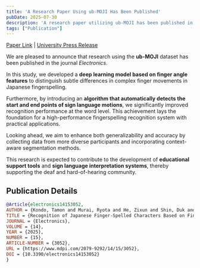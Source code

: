 ```yaml
---
title: 'A Research Paper Using ub-MOJI Has Been Published'
pubDate: 2025-07-30
description: 'A research paper utilizing ub-MOJI has been published in the journal Electronics.'
tags: ["Publication"]
---
```


[Paper Link](https://www.mdpi.com/2079-9292/14/15/3052) | [University Press Release](https://www.t-kougei.ac.jp/activity/archives/2025/article_86510.html)

We are pleased to announce that research using the **ub-MOJI** dataset has been published in the journal *Electronics*.  

In this study, we developed a **deep learning model based on finger angle features** to distinguish subtle differences in complex finger movements in Japanese fingerspelling.  

Furthermore, by introducing an **algorithm that automatically detects the start and end points of sign language motions**, we significantly improved recognition performance at the word level. This achievement lays the foundation for a high-performance fingerspelling recognition system with practical applications.  

Looking ahead, we aim to enhance both generalizability and accuracy by collecting data from more diverse participants and incorporating context-aware segmentation methods.  

This research is expected to contribute to the development of **educational support tools** and **sign language interpretation systems**, thereby supporting the deaf and hard-of-hearing community.  

## Publication Details

```bibtex
@Article{electronics14153052,
AUTHOR = {Kondo, Tamon and Murai, Ryota and He, Zixun and Shin, Duk and Kang, Yousun},
TITLE = {Recognition of Japanese Finger-Spelled Characters Based on Finger Angle Features and Their Continuous Motion Analysis},
JOURNAL = {Electronics},
VOLUME = {14},
YEAR = {2025},
NUMBER = {15},
ARTICLE-NUMBER = {3052},
URL = {https://www.mdpi.com/2079-9292/14/15/3052},
DOI = {10.3390/electronics14153052}
}
```